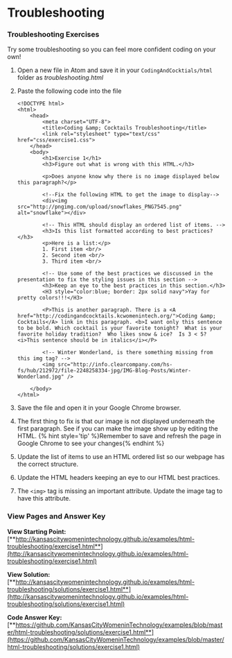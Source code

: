 # Troubleshooting

### Troubleshooting Exercises

Try some troubleshooting so you can feel more confident coding on your own!

1.  Open a new file in Atom and save it in your `CodingAndCocktials/html` folder as *troubleshooting.html*

2.  Paste the following code into the file

    ```
    <!DOCTYPE html>
    <html>
        <head>
            <meta charset="UTF-8">
            <title>Coding &amp; Cocktails Troubleshooting</title>
            <link rel="stylesheet" type="text/css" href="css/exercise1.css">
        </head>
        <body>
            <h1>Exercise 1</h1>
            <h3>Figure out what is wrong with this HTML.</h3>
            
            <p>Does anyone know why there is no image displayed below this paragraph?</p>
            
            <!--Fix the following HTML to get the image to display-->
            <div<img src="http://pngimg.com/upload/snowflakes_PNG7545.png" alt="snowflake"></div>
            
            <!-- This HTML should display an ordered list of items. -->
            <h3>Is this list formatted according to best practices?</h3>
            <p>Here is a list:</p>
            1. First item <br/>
            2. Second item <br/>
            3. Third item <br/>

            <!-- Use some of the best practices we discussed in the presentation to fix the styling issues in this section -->
            <h3>Keep an eye to the best practices in this section.</h3>
            <H3 style="color:blue; border: 2px solid navy">Yay for pretty colors!!!</H3>
            
            <P>This is another paragraph. There is a <A href="http://codingandcocktails.kcwomenintech.org/">Coding &amp; Cocktails</A> link in this paragraph. <b>I want only this sentence to be bold. Which cocktail is your favorite tonight?  What is your favorite holiday tradition?  Who likes snow & ice?  Is 3 < 5? <i>This sentence should be in italics</i></P>
            
            <!-- Winter Wonderland, is there something missing from this img tag? -->
            <img src="http://info.clearcompany.com/hs-fs/hub/212972/file-2248258334-jpg/IMG-Blog-Posts/Winter-Wonderland.jpg" />
        
        </body>
    </html>
    ```

1.  Save the file and open it in your Google Chrome browser.

1.  The first thing to fix is that our image is not displayed underneath the first paragraph.  See if you can make the image show up by editing the HTML. 
{% hint style='tip' %}Remember to save and refresh the page in Google Chrome to see your changes{% endhint %}

1. Update the list of items to use an HTML ordered list so our webpage has the correct structure.

1. Update the HTML headers keeping an eye to our HTML best practices.

1. The `<img>` tag is missing an important attribute. Update the image tag to have this attribute.

### View Pages and Answer Key

**View Starting Point:** [**http://kansascitywomenintechnology.github.io/examples/html-troubleshooting/exercise1.html**](http://kansascitywomenintechnology.github.io/examples/html-troubleshooting/exercise1.html)

**View Solution:**
[**http://kansascitywomenintechnology.github.io/examples/html-troubleshooting/solutions/exercise1.html**](http://kansascitywomenintechnology.github.io/examples/html-troubleshooting/solutions/exercise1.html)

**Code Answer Key:**
[**https://github.com/KansasCityWomeninTechnology/examples/blob/master/html-troubleshooting/solutions/exercise1.html**](https://github.com/KansasCityWomeninTechnology/examples/blob/master/html-troubleshooting/solutions/exercise1.html)




